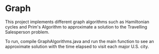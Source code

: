 # Graph

This project implements different graph algorithms such as Hamiltonian cycles and Prim's Algorithm to approximate a solution to the Travelling Salesperson problem.

To run, compile GraphAlgorithms.java and run the main function to see an approximate solution with the time elapsed to visit each major U.S. city.
